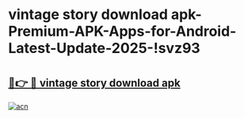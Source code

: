 # vintage story download apk-Premium-APK-Apps-for-Android-Latest-Update-2025-!svz93

# <h2><a href="https://googleone.com">🔗👉 🔴 vintage story download apk</a></h2>

[![acn](https://github.com/user-attachments/assets/0f9c940e-d8b0-45ae-aac7-cd30a18b3e1c)](https://googleone.com)

